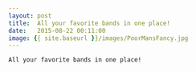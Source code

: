 ```yaml
---
layout: post
title:  All your favorite bands in one place!
date:   2015-08-22 00:11:00
image: {{ site.baseurl }}/images/PoorMansFancy.jpg
---
```


	All your favorite bands in one place!